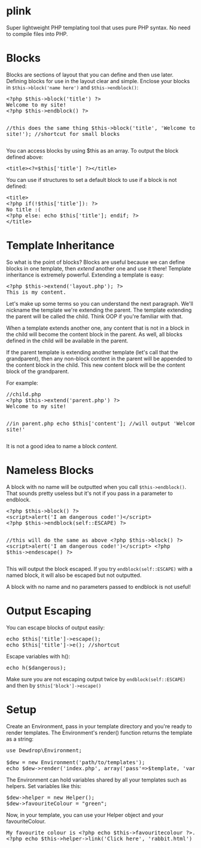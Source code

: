 plink
=====

Super lightweight PHP templating tool that uses pure PHP syntax.
No need to compile files into PHP.

Blocks
====

<p>Blocks are sections of layout that you can define and then use later.
Defining blocks for use in the layout clear and simple.
Enclose your blocks in <code>$this->block('name here')</code> and <code>$this->endblock()</code>: </p>
<pre class="brush: php">
&lt;?php $this->block('title') ?>
Welcome to my site!
&lt;?php $this->endblock() ?>

//this does the same thing
$this->block('title', 'Welcome to my site!'); //shortcut for small blocks
</pre>
<p>You can access blocks by using $this as an array.  To output the block defined above: </p>
<pre class="brush: php">
&lt;title>&lt;?=$this['title'] ?>&lt;/title>
</pre>
<p>You can use if structures to set a default block to use if a block is not defined: </p>
<pre class="brush: php">
&lt;title>
&lt;?php if(!$this['title']): ?>
No title :(
&lt;?php else: echo $this['title']; endif; ?>
&lt;/title>
</pre>

Template Inheritance
====

<p>So what is the point of blocks?  Blocks are useful because we can define blocks in one template,
	 then <em>extend</em> another one and use it there!
	Template inheritance is extremely powerful.  Extending a template is easy: </p>
<pre class="brush: php">
&lt;?php $this->extend('layout.php'); ?>
This is my content.
</pre>
<p>Let's make up some terms so you can understand the next paragraph.
We'll nickname the template we're extending the parent.
The template extending the parent will be called the child.  Think OOP if you're familiar with that.</p>
<p>When a template extends another one, any content that is not in a block in the child will become the content block in the parent.
	As well, all blocks defined in the child will be available in the parent.</p>
<p>If the parent template is extending another template (let's call that the grandparent), then any non-block content in the parent will be appended to the
content block in the child.  This new content block will be the content block of the grandparent.</p>
<p>For example: </p>
<pre class="brush: php">
//child.php
&lt;?php $this->extend('parent.php') ?>
Welcome to my site!

//in parent.php
echo $this['content'];
//will output 'Welcome to my site!'
</pre>
<p>It is not a good idea to name a block <em>content</em>.</p>

Nameless Blocks
====

<p>A block with no name will be outputted when you call <code>$this->endblock()</code>.
That sounds pretty useless but it's not if you pass in a parameter to endblock.</p>
<pre class="brush: php">
&lt;?php $this->block() ?>
&lt;script>alert('I am dangerous code!')&lt;/script>
&lt;?php $this->endblock(self::ESCAPE) ?>

//this will do the same as above
&lt;?php $this->block() ?>
&lt;script>alert('I am dangerous code!')&lt;/script>
&lt;?php $this->endescape() ?>
</pre>
<p>This will output the block escaped.  If you try <code>endblock(self::ESCAPE)</code> with a named block,
it will also be escaped but not outputted.</p>
<p>A block with no name and no parameters passed to endblock is not useful!</p>

Output Escaping
====
<p>You can escape blocks of output easily: </p>
<pre class="brush: php">
echo $this['title']->escape();
echo $this['title']->e(); //shortcut
</pre>
<p>Escape variables with h(): </p>
<pre class="brush: php">
echo h($dangerous);
</pre>
<p>Make sure you are not escaping output twice by <code>endblock(self::ESCAPE)</code> and then by <code>$this['block']->escape()</code></p>

Setup
=====

Create an Environment, pass in your template directory and you're ready to render templates.
The Environment's render() function returns the template as a string:
<pre>
use Dewdrop\Environment;

$dew = new Environment('path/to/templates');
echo $dew->render('index.php', array('pass'=>$template, 'variables'=>$here));
</pre>

The Environment can hold variables shared by all your templates such as helpers.  Set variables like this:

<pre>
$dew->helper = new Helper();
$dew->favouriteColour = "green";
</pre>

Now, in your template, you can use your Helper object and your favouriteColour.

<pre>
My favourite colour is &lt;?php echo $this->favouritecolour ?>.
&lt;?php echo $this->helper->link('Click here', 'rabbit.html') ?> to see my pet rabbit!
</pre>